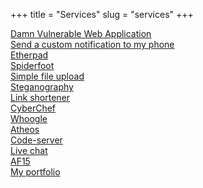 +++
title = "Services"
slug = "services"
+++

[Damn Vulnerable Web Application](http://dvwa.abdullah.cloud)  
[Send a custom notification to my phone](http://message.abdullah.cloud)  
[Etherpad](http://etherpad.abdullah.cloud)  
[Spiderfoot](http://spiderfoot.abdullah.cloud)  
[Simple file upload](http://upload.abdullah.cloud)  
[Steganography](http://steganography.abdullah.cloud)  
[Link shortener](http://shortener.abdullah.cloud)  
[CyberChef](http://cyberchef.abdullah.cloud)  
[Whoogle](http://whoogle.abdullah.cloud)  
[Atheos](http://atheos.abdullah.cloud)  
[Code-server](http://code-server.abdullah.cloud)  
[Live chat](http://chat.abdullah.cloud)  
[AF15](http://af15.abdullah.cloud)  
[My portfolio](http://portfolio.abdullah.cloud)  
